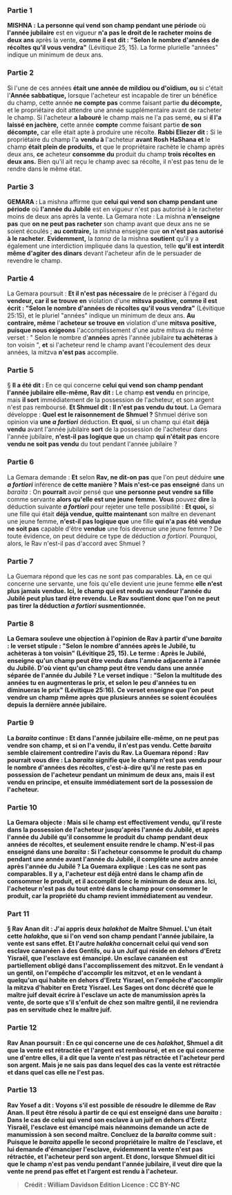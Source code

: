 
### Partie 1
<strong>MISHNA :</strong> <b>La personne qui vend son champ pendant une période</b> où <b>l'année jubilaire</b> est en vigueur <b>n'a pas le droit de le racheter moins de deux ans</b> après la vente, <b>comme il est dit : "Selon le nombre d'années de récoltes qu'il vous vendra"</b> (Lévitique 25, 15). La forme plurielle "années" indique un minimum de deux ans.

### Partie 2
Si l'une de ces années <b>était une année de mildiou ou d'oïdium, ou</b> si c'était l'<b>Année sabbatique,</b> lorsque l'acheteur est incapable de tirer un bénéfice du champ, cette année <b>ne compte pas</b> comme faisant partie <b>du décompte,</b> et le propriétaire doit attendre une année supplémentaire avant de racheter le champ. Si l'acheteur <b>a labouré</b> le champ mais ne l'a pas semé, <b>ou</b> si <b>il l'a laissé en jachère,</b> cette année <b>compte</b> comme faisant partie <b>de son décompte,</b> car elle était apte à produire une récolte. <b>Rabbi Eliezer dit :</b> Si le propriétaire du champ l'a <b>vendu à</b> l'acheteur <b>avant Rosh HaShana et</b> le champ <b>était plein de produits,</b> et que le propriétaire rachète le champ après deux ans, <b>ce</b> acheteur <b>consomme du</b> produit du champ <b>trois récoltes en deux ans.</b> Bien qu'il ait reçu le champ avec sa récolte, il n'est pas tenu de le rendre dans le même état.

### Partie 3
<strong>GEMARA : </strong>La mishna affirme que <b>celui qui vend son champ pendant une période</b> où <b>l'année du Jubilé</b> est en vigueur n'est pas autorisé à le racheter moins de deux ans après la vente. La Gemara note : La mishna <b>n'enseigne pas</b> que <b>on ne peut pas racheter</b> son champ avant que deux ans ne se soient écoulés ; <b>au contraire,</b> la mishna enseigne que <b>on n'est pas autorisé à le racheter</b>. <b>Evidemment,</b> la <i>tanna</i> de la mishna <b>soutient</b> qu'il y a également une interdiction</b> impliquée dans la question, telle <b>qu'il est <b>interdit même</b> d'agiter des dinars</b> devant l'acheteur afin de le persuader de revendre le champ.

### Partie 4
La Gemara poursuit : <b>Et il n'est pas nécessaire</b> de le préciser à l'égard du <b>vendeur, car il se trouve en</b> violation d'une <b>mitsva positive, comme il est écrit : "Selon le nombre d'années de récoltes qu'il vous vendra"</b> (Lévitique 25:15), et le pluriel "années" indique un minimum de deux ans. <b>Au contraire, même</b> l'<b>acheteur se trouve en</b> violation d'une <b>mitsva positive, puisque nous exigeons</b> l'accomplissement d'une autre mitsva du même verset : " Selon le nombre d'<b>années</b> après l'année jubilaire <b>tu achèteras</b> à ton voisin ", <b>et</b> si l'acheteur rend le champ avant l'écoulement des deux années, la mitzva <b>n'est pas</b> accomplie.

### Partie 5
§ <b>Il a été dit :</b> En ce qui concerne <b>celui qui vend son champ pendant l'année jubilaire elle-même, Rav dit :</b> Le champ <b>est vendu</b> en principe, mais <b>il sort</b> immédiatement de la possession de l'acheteur, et son argent n'est pas remboursé. <b>Et Shmuel dit : Il n'est pas vendu du tout.</b> La Gemara développe : <b>Quel est le raisonnement de Shmuel ?</b> Shmuel dérive son opinion via <b>une <i>a fortiori</i></b> déduction. <b>Et quoi,</b> si un champ qui était <b>déjà vendu</b> avant l'année jubilaire <b>sort</b> de la possession de l'acheteur dans l'année jubilaire, <b>n'est-il pas logique que</b> un champ <b>qui n'était pas</b> encore <b>vendu ne soit pas vendu</b> du tout pendant l'année jubilaire ?

### Partie 6
La Gemara demande : <b>Et</b> selon <b>Rav, ne dit-on pas</b> que l'on peut déduire <b>une <i>a fortiori</i></b> inférence <b>de cette manière ? Mais n'est-ce pas enseigné</b> dans un <i>baraita</i> : On <b>pourrait</b> avoir pensé que <b>une personne peut vendre sa fille</b> comme servante <b>alors qu'elle est une jeune femme. Vous</b> pouvez <b>dire</b> la déduction suivante <b><i>a fortiori</i></b> pour rejeter une telle possibilité : <b>Et quoi,</b> si une fille qui était <b>déjà vendue, quitte maintenant</b> son maître en devenant une jeune femme, <b>n'est-il pas logique que</b> une fille <b>qui n'a pas été vendue ne soit pas</b> capable d'être <b>vendue</b> une fois devenue une jeune femme ? De toute évidence, on peut déduire ce type de déduction <i>a fortiori</i>. Pourquoi, alors, le Rav n'est-il pas d'accord avec Shmuel ?

### Partie 7
La Guemara répond que les cas ne sont pas comparables. <b>Là,</b> en ce qui concerne une servante, une fois qu'elle devient une jeune femme <b>elle n'est plus jamais <b>vendue. Ici,</b> le champ qui est rendu au vendeur l'année du Jubilé <b>peut</b> plus tard <b>être revendu.</b> Le Rav soutient donc que l'on ne peut pas tirer la déduction <i>a fortiori</i> susmentionnée.

### Partie 8
La Gemara <b>souleve une objection</b> à l'opinion de Rav à partir d'une <i>baraita</i> : le verset stipule : "Selon le nombre d'<b>années après le Jubilé, tu achèteras</b> à ton voisin" (Lévitique 25, 15). Le terme : Après le Jubilé, <b>enseigne qu'un champ <b>peut être vendu</b> dans l'année <b>adjacente à l'année du Jubilé</b>. <b>D'où vient</b> qu'un champ peut être vendu dans une année <b>séparée de l'année du Jubilé</b> ? <b>Le verset indique : "Selon la multitude des années</b> tu en augmenteras le prix, <b>et selon le peu d'années</b> tu en diminueras le prix" (Lévitique 25:16). Ce verset enseigne que l'on peut vendre un champ même après que plusieurs années se soient écoulées depuis la dernière année jubilaire.

### Partie 9
La <i>baraita</i> continue : <b>Et dans l'année jubilaire elle-même, on ne peut pas vendre</b> son champ, <b>et si on l'a vendu</b>, <b>il n'est pas vendu.</b> Cette <i>baraita</i> semble clairement contredire l'avis du Rav. La Guemara répond : <b>Rav</b> pourrait <b>vous dire :</b> La <i>baraita</i> signifie que le champ <b>n'est pas vendu pour le nombre d'années des récoltes,</b> c'est-à-dire qu'il ne reste pas en possession de l'acheteur pendant un minimum de deux ans, <b>mais il est vendu</b> en principe, <b>et</b> ensuite immédiatement <b>sort</b> de la possession de l'acheteur.

### Partie 10
La Gemara objecte : <b>Mais si</b> le champ <b>est effectivement vendu, qu'il reste</b> dans la <b>possession de l'acheteur jusqu'après</b> l'année du <b>Jubilé</b>, <b>et après</b> l'année du <b>Jubilé</b> <b>qu'il consomme</b> le produit du champ pendant deux <b>années de récoltes, et</b> seulement ensuite <b>rendre</b> le champ. <b>N'est-il pas enseigné</b> dans une <i>baraïta</i> : Si l'acheteur <b>consomme</b> le produit du champ pendant <b>une année avant l'année du Jubilé</b>, <b>il complète une autre année après l'année du Jubilé</b> ? La Guemara explique : Les cas ne sont pas comparables. <b>Il y a,</b> l'acheteur est déjà <b>entré</b> dans le champ afin de <b>consommer</b> le produit, et il accomplit donc le minimum de deux ans. <b>Ici,</b> l'acheteur n'est pas du tout entré</b> dans le champ pour <b>consommer</b> le produit, car la propriété du champ revient immédiatement au vendeur.

### Part 11
§ <b>Rav Anan dit : J'ai appris deux</b> <i>halakhot</i> <b>de Maître Shmuel. L'un</b> était <b>cette</b> <i>halakha</i>, que si l'on vend son champ pendant l'année jubilaire, la vente est sans effet. <b>Et l'autre</b> <i>halakha</i> concernait <b>celui qui vend son <b>esclave cananéen</b> à des Gentils, ou à</b> un Juif qui réside <b>en dehors d'Eretz</b> Yisraël, que l'esclave <b>est émancipé.</b> Un esclave cananéen est partiellement obligé dans l'accomplissement des mitzvot. En le vendant à un gentil, on l'empêche d'accomplir les mitzvot, et en le vendant à quelqu'un qui habite en dehors d'Eretz Yisrael, on l'empêche d'accomplir la mitzva d'habiter en Eretz Yisrael. Les Sages ont donc décrété que le maître juif devait écrire à l'esclave un acte de manumission après la vente, de sorte que s'il s'enfuit de chez son maître gentil, il ne reviendra pas en servitude chez le maître juif.

### Partie 12
Rav Anan poursuit : En ce qui concerne <b>une</b> de ces <i>halakhot</i>, Shmuel a dit que <b>la vente est rétractée</b> et l'argent est remboursé, <b>et</b> en ce qui concerne <b>une</b> d'entre elles, il a dit que <b>la vente n'est pas rétractée</b> et l'acheteur perd son argent. <b>Mais je ne sais pas</b> dans <b>lequel des cas</b> la vente est rétractée et dans quel cas elle ne l'est pas.

### Partie 13
<b>Rav Yosef a dit : Voyons</b> s'il est possible de résoudre le dilemme de Rav Anan. Il peut être résolu <b>à partir de ce qui est enseigné dans une <i>baraita</i> :</b> Dans le cas de <b>celui qui vend son esclave à</b> un juif <b>en dehors d'Eretz</b> Yisraël, l'esclave <b>est émancipé mais</b> néanmoins <b>demande un acte de manumission à son second maître. Concluez de</b> la <i>baraita</i> comme suit : <b>Puisque</b> le <i>baraita</i> <b>appelle le second</b> propriétaire le <b>maître de l'esclave,</b> et lui demande d'émanciper l'esclave, <b>évidemment la vente n'est pas rétractée,</b> et l'acheteur perd son argent. <b>Et</b> donc, <b>lorsque Shmuel dit ici</b> que le champ <b>n'est pas vendu</b> pendant l'année jubilaire, il veut dire que la vente ne prend pas effet <b>et l'argent est rendu</b> à l'acheteur.

>Crédit : William Davidson Edition
>Licence : CC BY-NC